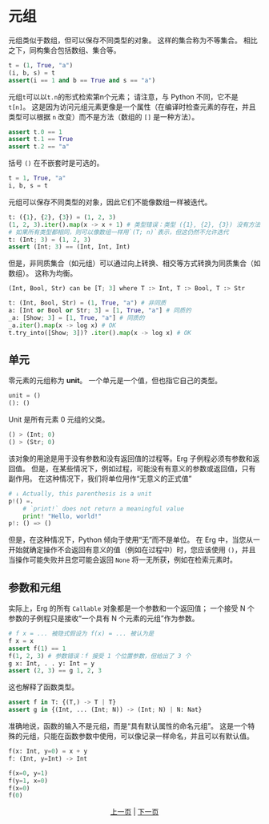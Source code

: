 # 元组

元组类似于数组，但可以保存不同类型的对象。
这样的集合称为不等集合。 相比之下，同构集合包括数组、集合等。

```python
t = (1, True, "a")
(i, b, s) = t
assert(i == 1 and b == True and s == "a")
```

元组`t`可以以`t.n`的形式检索第n个元素； 请注意，与 Python 不同，它不是 `t[n]`。
这是因为访问元组元素更像是一个属性（在编译时检查元素的存在，并且类型可以根据 `n` 改变）而不是方法（数组的 `[]` 是一种方法）。

```python
assert t.0 == 1
assert t.1 == True
assert t.2 == "a"
```

括号 `()` 在不嵌套时是可选的。

```python
t = 1, True, "a"
i, b, s = t
```

元组可以保存不同类型的对象，因此它们不能像数组一样被迭代。

```python
t: ({1}, {2}, {3}) = (1, 2, 3)
(1, 2, 3).iter().map(x -> x + 1) # 类型错误：类型 ({1}, {2}, {3}) 没有方法 `.iter()`
# 如果所有类型都相同，则可以像数组一样用`(T; n)`表示，但这仍然不允许迭代
t: (Int; 3) = (1, 2, 3)
assert (Int; 3) == (Int, Int, Int)
```

但是，非同质集合（如元组）可以通过向上转换、相交等方式转换为同质集合（如数组）。
这称为均衡。

```python
(Int, Bool, Str) can be [T; 3] where T :> Int, T :> Bool, T :> Str
```

```python
t: (Int, Bool, Str) = (1, True, "a") # 非同质
a: [Int or Bool or Str; 3] = [1, True, "a"] # 同质的
_a: [Show; 3] = [1, True, "a"] # 同质的
_a.iter().map(x -> log x) # OK
t.try_into([Show; 3])? .iter().map(x -> log x) # OK
```

## 单元

零元素的元组称为 __unit__。 一个单元是一个值，但也指它自己的类型。

```python
unit = ()
(): ()
```

Unit 是所有元素 0 元组的父类。

```python
() > (Int; 0)
() > (Str; 0)
```

该对象的用途是用于没有参数和没有返回值的过程等。Erg 子例程必须有参数和返回值。 但是，在某些情况下，例如过程，可能没有有意义的参数或返回值，只有副作用。 在这种情况下，我们将单位用作“无意义的正式值”

```python
# ↓ Actually, this parenthesis is a unit
p!() =.
    # `print!` does not return a meaningful value
    print! "Hello, world!"
p!: () => ()
```

但是，在这种情况下，Python 倾向于使用“无”而不是单位。
在 Erg 中，当您从一开始就确定操作不会返回有意义的值（例如在过程中）时，您应该使用 `()`，并且当操作可能失败并且您可能会返回 `None` 将一无所获，例如在检索元素时。

## 参数和元组

实际上，Erg 的所有 `Callable` 对象都是一个参数和一个返回值； 一个接受 N 个参数的子例程只是接收“一个具有 N 个元素的元组”作为参数。

```python
# f x = ... 被隐式假设为 f(x) = ... 被认为是
f x = x
assert f(1) == 1
f(1, 2, 3) # 参数错误：f 接受 1 个位置参数，但给出了 3 个
g x: Int, . . y: Int = y
assert (2, 3) == g 1, 2, 3
```

这也解释了函数类型。

```python
assert f in T: {(T,) -> T | T}
assert g in {(Int, ... (Int; N)) -> (Int; N) | N: Nat}
```

准确地说，函数的输入不是元组，而是“具有默认属性的命名元组”。 这是一个特殊的元组，只能在函数参数中使用，可以像记录一样命名，并且可以有默认值。

```python
f(x: Int, y=0) = x + y
f: (Int, y=Int) -> Int

f(x=0, y=1)
f(y=1, x=0)
f(x=0)
f(0)
```

<p align='center'>
    <a href='./10_array.md'>上一页</a> | <a href='./12_dict.md'>下一页</a>
</p>
